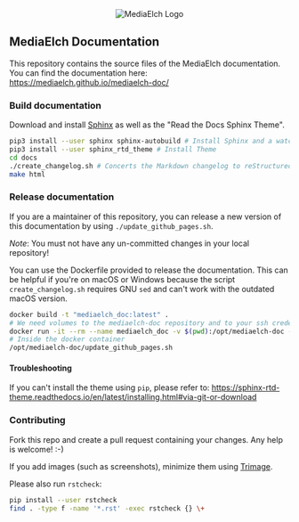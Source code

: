 <div align="center">
	<img alt="MediaElch Logo" src="docs/source/images/MediaElch.png" />
</div>

## MediaElch Documentation

This repository contains the source files of the MediaElch documentation.
You can find the documentation here: https://mediaelch.github.io/mediaelch-doc/

### Build documentation

Download and install [Sphinx](http://www.sphinx-doc.org/en/master/) as well
as the "Read the Docs Sphinx Theme".

```sh
pip3 install --user sphinx sphinx-autobuild # Install Sphinx and a watch tool
pip3 install --user sphinx_rtd_theme # Install Theme
cd docs
./create_changelog.sh # Concerts the Markdown changelog to reStructuredText
make html
```

### Release documentation

If you are a maintainer of this repository, you can release a new version of this
documentation by using `./update_github_pages.sh`.

*Note*: You must not have any un-committed changes in your local repository!

You can use the Dockerfile provided to release the documentation. This can be
helpful if you're on macOS or Windows because the script `create_changelog.sh`
requires GNU `sed` and can't work with the outdated macOS version.

```sh
docker build -t "mediaelch_doc:latest" .
# We need volumes to the mediaelch-doc repository and to your ssh credentials
docker run -it --rm --name mediaelch_doc -v $(pwd):/opt/mediaelch-doc -v ${HOME}/.ssh:/root/.ssh mediaelch_doc:latest
# Inside the docker container
/opt/mediaelch-doc/update_github_pages.sh
```

#### Troubleshooting
If you can't install the theme using `pip`, please refer to:
https://sphinx-rtd-theme.readthedocs.io/en/latest/installing.html#via-git-or-download

### Contributing
Fork this repo and create a pull request containing your changes.
Any help is welcome! :-)

If you add images (such as screenshots), minimize them using
[Trimage](https://trimage.org/).

Please also run `rstcheck`:
```sh
pip install --user rstcheck
find . -type f -name '*.rst' -exec rstcheck {} \+
```
